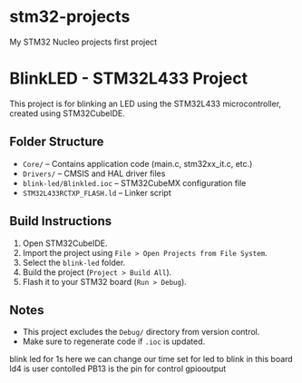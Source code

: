 # stm32-projects
My STM32 Nucleo projects
first project 
# BlinkLED - STM32L433 Project

This project is for blinking an LED using the STM32L433 microcontroller, created using STM32CubeIDE.

## Folder Structure

- `Core/` – Contains application code (main.c, stm32xx_it.c, etc.)
- `Drivers/` – CMSIS and HAL driver files
- `blink-led/Blinkled.ioc` – STM32CubeMX configuration file
- `STM32L433RCTXP_FLASH.ld` – Linker script

## Build Instructions

1. Open STM32CubeIDE.
2. Import the project using `File > Open Projects from File System`.
3. Select the `blink-led` folder.
4. Build the project (`Project > Build All`).
5. Flash it to your STM32 board (`Run > Debug`).

## Notes

- This project excludes the `Debug/` directory from version control.
- Make sure to regenerate code if `.ioc` is updated.


blink led for 1s
here we can change our time set for led to blink 
in this board ld4 is user contolled PB13 is the pin for control gpiooutput

